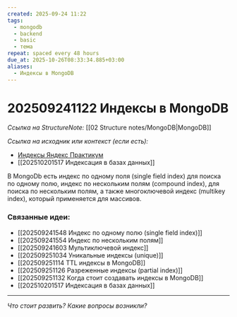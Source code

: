 ```yaml
---
created: 2025-09-24 11:22
tags:
  - mongodb
  - backend
  - basic
  - тема
repeat: spaced every 48 hours
due_at: 2025-10-26T08:33:34.885+03:00
aliases:
  - Индексы в MongoDB
---
```

# 202509241122 Индексы в MongoDB

*Ссылка на StructureNote:* [[02 Structure notes/MongoDB|MongoDB]]

*Ссылка на исходник или контекст (если есть):* 
- [Индексы Яндекс Практикум](https://practicum.yandex.ru/learn/backend-nodejs/courses/16b47298-e20d-4fde-9619-1ab305039a00/sprints/564238/topics/3850c616-bd4c-4c66-987e-9b4e0b0f135c/lessons/4ad26476-a188-46e9-b6d9-38486789cfe8/) 
- [[202510201517 Индексация в базах данных]] 

В MongoDb есть индекс по одному поля (single field index) для поиска по одному полю, индекс по нескольким полям (compound index), для поиска по нескольким полям, а также многоключевой индекс (multikey index), который применяется для массивов.

### Связанные идеи:

* [[202509241548 Индекс по одному полю (single field index)]]
* [[202509241554 Индекс по нескольким полям]]
* [[202509241603 Мультиключевой индекс]]
* [[202509251034 Уникальные индексы (unique)]]
* [[202509251114 TTL индексы в MongoDB]]
* [[202509251126 Разреженные индексы (partial index)]] 
* [[202509251132 Когда стоит создавать индексы в MongoDB]] 
* [[202510201517 Индексация в базах данных]]

---

*Что стоит развить? Какие вопросы возникли?*
